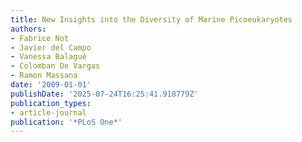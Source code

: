 ```yaml
---
title: New Insights into the Diversity of Marine Picoeukaryotes
authors:
- Fabrice Not
- Javier del Campo
- Vanessa Balagué
- Colomban De Vargas
- Ramon Massana
date: '2009-01-01'
publishDate: '2025-07-24T16:25:41.918779Z'
publication_types:
- article-journal
publication: '*PLoS One*'
---
```

